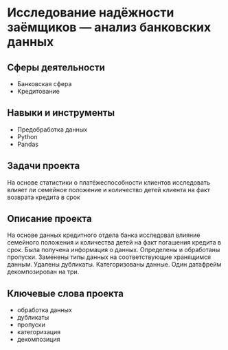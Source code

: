 # Исследование надёжности заёмщиков — анализ банковских данных

## Сферы деятельности
- Банковская сфера
- Кредитование

## Навыки и инструменты
- Предобработка данных
- Python
- Pandas

## Задачи проекта
На основе статистики о платёжеспособности клиентов исследовать влияет ли семейное положение и количество детей клиента на факт возврата кредита в срок

## Описание проекта
На основе данных кредитного отдела банка исследовал влияние семейного положения и
количества детей на факт погашения кредита в срок. Была получена информация о
данных. Определены и обработаны пропуски. Заменены типы данных на соответствующие
хранящимся данным. Удалены дубликаты. Категоризованы данные. Один датафрейм декомпозирован на три.

## Ключевые слова проекта
- обработка данных
- дубликаты
- пропуски
- категоризация
- декомпозиция